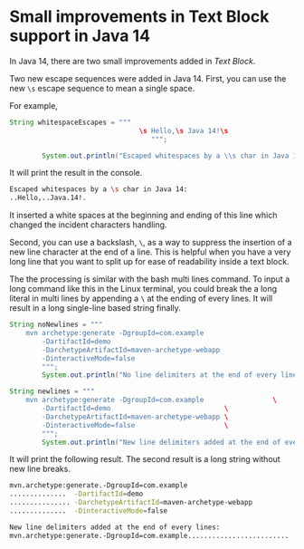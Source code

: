 # Small improvements in Text Block support in Java 14

In Java 14,  there are two small improvements added in *Text Block*.

Two new escape sequences were added in Java 14. First, you can use the new `\s` escape sequence to mean a single space. 

For example, 

```java
String whitespaceEscapes = """
                                \s Hello,\s Java 14!\s
                                   """;

        System.out.println("Escaped whitespaces by a \\s char in Java 14:\n" + whitespaceEscapes.replaceAll(" ", "."));
```

It will print the result in the console.

```bash
Escaped whitespaces by a \s char in Java 14:
..Hello,..Java.14!.
```

It inserted a white spaces at the beginning and ending of this line which changed the incident characters  handling.

Second, you can use a backslash, `\`, as a way to suppress the insertion of a new line character at the end  of a line. This is helpful when you have a very long line that you want  to split up for ease of readability inside a text block.

The the processing is similar with the bash multi lines command.  To input a long command like this in the Linux terminal, you could break the a long literal in multi lines by appending  a  `\`  at the ending of  every lines. It will result in a long single-line based string finally.

```java
String noNewlines = """
    mvn archetype:generate -DgroupId=com.example
        -DartifactId=demo
        -DarchetypeArtifactId=maven-archetype-webapp
        -DinteractiveMode=false
        """;
        System.out.println("No line delimiters at the end of every lines:\n" + noNewlines.replaceAll(" ", "."));

String newlines = """
    mvn archetype:generate -DgroupId=com.example                 \
        -DartifactId=demo                            \
        -DarchetypeArtifactId=maven-archetype-webapp \
        -DinteractiveMode=false                      \
        """;
        System.out.println("New line delimiters added at the end of every lines:\n" + newlines.replaceAll(" ", "."));

```

It will print the following result. The second result is a long string without new line breaks.

```bash
mvn.archetype:generate.-DgroupId=com.example
..............	-DartifactId=demo
...............	-DarchetypeArtifactId=maven-archetype-webapp
..............	-DinteractiveMode=false

New line delimiters added at the end of every lines:
mvn.archetype:generate.-DgroupId=com.example.........................	-DartifactId=demo....................................	-DarchetypeArtifactId=maven-archetype-webapp.........	-DinteractiveMode=false......................

```



